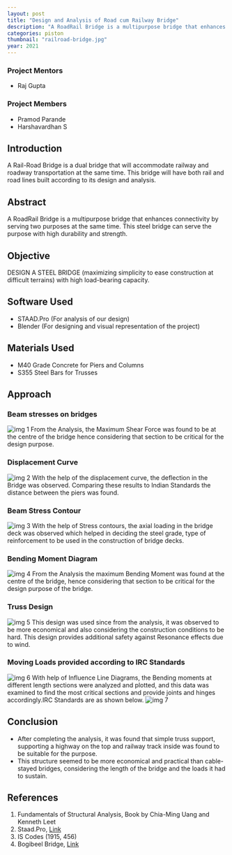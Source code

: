 ```yaml
---
layout: post
title: "Design and Analysis of Road cum Railway Bridge"
description: "A RoadRail Bridge is a multipurpose bridge that enhances connectivity by serving two purposes at the same time. This steel bridge can serve the purpose with high durability and strength."
categories: piston
thumbnail: "railroad-bridge.jpg"
year: 2021
---
```


### Project Mentors

- Raj Gupta

### Project Members

- Pramod Parande
- Harshavardhan S

## Introduction

A Rail-Road Bridge is a dual bridge that will accommodate railway and roadway transportation at the same time. This bridge will have both rail and road lines built according to its design and analysis.

## Abstract

A RoadRail Bridge is a multipurpose bridge that enhances connectivity by serving two purposes at the same time. This steel bridge can serve the purpose with high durability and strength.

## Objective

DESIGN A STEEL BRIDGE (maximizing simplicity to ease construction at difficult terrains) with high load-bearing capacity.

## Software Used

- STAAD.Pro (For analysis of our design)
- Blender (For designing and visual representation of the project)

## Materials Used

- M40 Grade Concrete for Piers and Columns
- S355 Steel Bars for Trusses

## Approach

### Beam stresses on bridges

![img 1](/virtual-expo/assets/img/piston/RRB_Blog_1.jpg)
From the Analysis, the Maximum Shear Force was found to be at the centre of the bridge hence considering that section to be critical for the design purpose.

### Displacement Curve

![img 2](/virtual-expo/assets/img/piston/RRB_Blog_2.jpg)
With the help of the displacement curve, the deflection in the Bridge was observed. Comparing these results to Indian Standards the distance between the piers was found.

### Beam Stress Contour

![img 3](/virtual-expo/assets/img/piston/RRB_Blog_3.jpg)
With the help of Stress contours, the axial loading in the bridge deck was observed which helped in deciding the steel grade, type of reinforcement to be used in the construction of bridge decks.

### Bending Moment Diagram

![img 4](/virtual-expo/assets/img/piston/RRB_Blog_4.jpg)
From the Analysis the maximum Bending Moment was found at the centre of the bridge, hence considering that section to be critical for the design purpose of the bridge.

### Truss Design

![img 5](/virtual-expo/assets/img/piston/RRB_Blog_5.jpg)
This design was used since from the analysis, it was observed to be more economical and also considering the construction conditions to be hard. This design provides additional safety against Resonance effects due to wind.

### Moving Loads provided according to IRC Standards

![img 6](/virtual-expo/assets/img/piston/RRB_Blog_6.jpg)
With help of Influence Line Diagrams, the Bending moments at different length sections were analyzed and plotted, and this data was examined to find the most critical sections and provide joints and hinges accordingly.IRC Standards are as shown below.
![img 7](/virtual-expo/assets/img/piston/RRB_Blog_7.jpg)

## Conclusion

- After completing the analysis, it was found that simple truss support, supporting a highway on the top and railway track inside was found to be suitable for the purpose.
- This structure seemed to be more economical and practical than cable-stayed bridges, considering the length of the bridge and the loads it had to sustain.

## References

1. Fundamentals of Structural Analysis, Book by Chia-Ming Uang and Kenneth Leet
2. Staad.Pro, [Link](https://www.bentley.com/en/products/product-line/structural-analysis-software/staadpro)
3. IS Codes (1915, 456)
4. Bogibeel Bridge, [Link](https://en.wikipedia.org/wiki/Bogibeel_Bridge)
